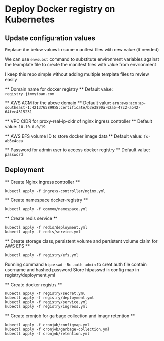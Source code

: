 # Deploy Docker registry on Kubernetes


## Update configuration values
Replace the below values in some manifest files with new value (if needed)

We can use `envsubst` command to substitute environment variables against the teamplate file to create the manifest files with value from envrionment

I keep this repo simple without adding multiple template files to review easily

** Domain name for docker registry **
Default value: `registry.jimmytoan.com`

** AWS ACM for the above domain **
Default value: `arn:aws:acm:ap-southeast-1:421376589955:certificate/b3e3890a-02a5-47c2-ab42-64fec4315231`

** VPC CIDR for proxy-real-ip-cidr of nginx ingress controller **
Default value: `10.10.0.0/19`

** AWS EFS volume ID to store docker image data **
Default value: `fs-ab5e4cea `

** Password for admin user to access docker registry **
Default value: `password`

## Deployment
** Create Nginx ingress controller **
```
kubectl apply -f ingress-controller/nginx.yml
```

** Create namespace docker-registry **
```
kubectl apply -f common/namespace.yml
```

** Create redis service **
```
kubectl apply -f redis/deployment.yml
kubectl apply -f redis/service.yml
```

** Create storage class, persistent volume and persistent volume claim for AWS EFS **
```
kubectl apply -f registry/efs.yml
```

Running command `htpasswd -Bc auth admin` to creat auth file contain username and hashed password
Store htpasswd in config map in registry/deployment.yml

** Create docker registry **
```
kubectl apply -f registry/secret.yml
kubectl apply -f registry/deployment.yml
kubectl apply -f registry/service.yml
kubectl apply -f registry/ingress.yml
```

** Create cronjob for garbage collection and image retention **
```
kubectl apply -f cronjob/configmap.yml
kubectl apply -f cronjob/garbage-collection.yml
kubectl apply -f cronjob/retention.yml
```

